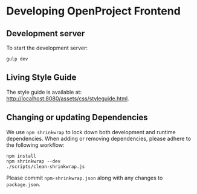 # Developing OpenProject Frontend

## Development server

To start the development server:

    gulp dev

## Living Style Guide

The style guide is available at: <http://localhost:8080/assets/css/styleguide.html>.

## Changing or updating Dependencies

We use `npm shrinkwrap` to lock down both development and runtime dependencies.
When adding or removing dependencies, please adhere to the following workflow:

    npm install
    npm shrinkwrap --dev
    ./scripts/clean-shrinkwrap.js

Please commit `npm-shrinkwrap.json` along with any changes to `package.json`.
